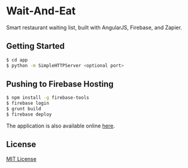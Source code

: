 Wait-And-Eat
============

Smart restaurant waiting list, built with AngularJS, Firebase, and Zapier.

## Getting Started
```sh
$ cd app
$ python -m SimpleHTTPServer <optional port>
```
## Pushing to Firebase Hosting
```sh
$ npm install -g firebase-tools
$ firebase login
$ grunt build
$ firebase deploy
```

The application is also available online [here](http://waitandeat.herokuapp.com/).

## License
[MIT License](LICENSE)
